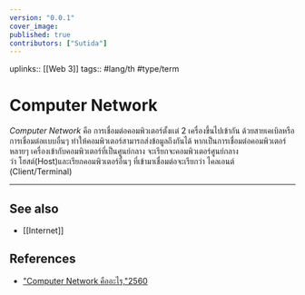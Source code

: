 ```yaml
---
version: "0.0.1"
cover_image:
published: true
contributors: ["Sutida"]
---
```

uplinks:: [[Web 3]]
tags:: #lang/th #type/term 

# Computer Network
*Computer Network* คือ การเชื่อมต่อคอมพิวเตอร์ตั้งเเต่ 2 เครื่องขึ้นไปเข้ากัน ด้วยสายเคเบิลหรือการเชื่อมต่อเเบบอื่นๆ ทำให้คอมพิวเตอร์สามารถส่งข้อมูลถึงกันได้ หากเป็นการเชื่อมต่อคอมพิวเตอร์หลายๆ เครื่องเข้ากับคอมพิวเตอร์ที่เป็นศูนย์กลาง จะเรียกจะคอมพิวเตอร์ศูนย์กลางว่า โฮสต์(Host)และเรียกคอมพิวเตอร์อื่นๆ ที่เข้ามาเชื่อมต่อจะเรียกว่า ไคลเอนต์ (Client/Terminal) 

---
## See also
- [[Internet]]
## References
- ["Computer Network คืออะไร,"2560](https://www.mindphp.com/%E0%B8%84%E0%B8%B9%E0%B9%88%E0%B8%A1%E0%B8%B7%E0%B8%AD/73-%E0%B8%84%E0%B8%B7%E0%B8%AD%E0%B8%AD%E0%B8%B0%E0%B9%84%E0%B8%A3/2221-computer-network-%E0%B8%84%E0%B8%B7%E0%B8%AD%E0%B8%AD%E0%B8%B0%E0%B9%84%E0%B8%A3.html) 
